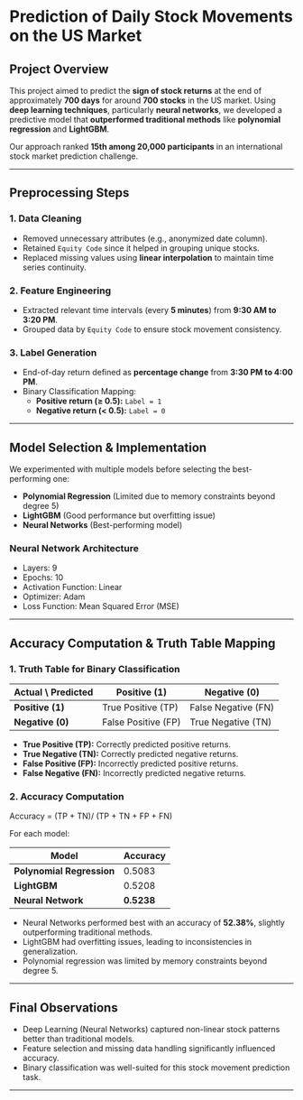 # **Prediction of Daily Stock Movements on the US Market**  

## **Project Overview**  
This project aimed to predict the **sign of stock returns** at the end of approximately **700 days** for around **700 stocks** in the US market. Using **deep learning techniques**, particularly **neural networks**, we developed a predictive model that **outperformed traditional methods** like **polynomial regression** and **LightGBM**.  

Our approach ranked **15th among 20,000 participants** in an international stock market prediction challenge.  

---

## **Preprocessing Steps**  

### **1. Data Cleaning**  
- Removed unnecessary attributes (e.g., anonymized date column).  
- Retained `Equity Code` since it helped in grouping unique stocks.  
- Replaced missing values using **linear interpolation** to maintain time series continuity.  

### **2. Feature Engineering**  
- Extracted relevant time intervals (every **5 minutes**) from **9:30 AM to 3:20 PM**.  
- Grouped data by `Equity Code` to ensure stock movement consistency.  

### **3. Label Generation**  
- End-of-day return defined as **percentage change** from **3:30 PM to 4:00 PM**.  
- Binary Classification Mapping:  
  - **Positive return (≥ 0.5):** `Label = 1`  
  - **Negative return (< 0.5):** `Label = 0`  

---

## **Model Selection & Implementation**  

We experimented with multiple models before selecting the best-performing one:  

- **Polynomial Regression** (Limited due to memory constraints beyond degree 5)  
- **LightGBM** (Good performance but overfitting issue)  
- **Neural Networks** (Best-performing model)  

### **Neural Network Architecture**  
- Layers: 9  
- Epochs: 10  
- Activation Function: Linear  
- Optimizer: Adam  
- Loss Function: Mean Squared Error (MSE)  

---

## **Accuracy Computation & Truth Table Mapping**  

### **1. Truth Table for Binary Classification**  

| **Actual \ Predicted** | **Positive (1)** | **Negative (0)** |  
|------------------------|-----------------|-----------------|  
| **Positive (1)**       | True Positive (TP) | False Negative (FN) |  
| **Negative (0)**       | False Positive (FP) | True Negative (TN) |  

- **True Positive (TP):** Correctly predicted positive returns.  
- **True Negative (TN):** Correctly predicted negative returns.  
- **False Positive (FP):** Incorrectly predicted positive returns.  
- **False Negative (FN):** Incorrectly predicted negative returns.  

### **2. Accuracy Computation**  

 Accuracy = (TP + TN)/ (TP + TN + FP + FN)

For each model:  

| **Model**                | **Accuracy** |  
|--------------------------|-------------|  
| **Polynomial Regression** | 0.5083      |  
| **LightGBM**              | 0.5208      |  
| **Neural Network**        | **0.5238**  |  

- Neural Networks performed best with an accuracy of **52.38%**, slightly outperforming traditional methods.  
- LightGBM had overfitting issues, leading to inconsistencies in generalization.  
- Polynomial regression was limited by memory constraints beyond degree 5.  

---

## **Final Observations**  
- Deep Learning (Neural Networks) captured non-linear stock patterns better than traditional models.  
- Feature selection and missing data handling significantly influenced accuracy.  
- Binary classification was well-suited for this stock movement prediction task.  

---
